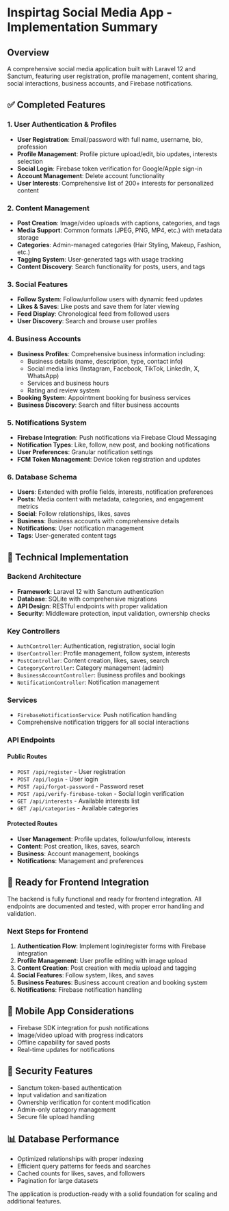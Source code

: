 # Inspirtag Social Media App - Implementation Summary

## Overview

A comprehensive social media application built with Laravel 12 and Sanctum, featuring user registration, profile management, content sharing, social interactions, business accounts, and Firebase notifications.

## ✅ Completed Features

### 1. User Authentication & Profiles

-   **User Registration**: Email/password with full name, username, bio, profession
-   **Profile Management**: Profile picture upload/edit, bio updates, interests selection
-   **Social Login**: Firebase token verification for Google/Apple sign-in
-   **Account Management**: Delete account functionality
-   **User Interests**: Comprehensive list of 200+ interests for personalized content

### 2. Content Management

-   **Post Creation**: Image/video uploads with captions, categories, and tags
-   **Media Support**: Common formats (JPEG, PNG, MP4, etc.) with metadata storage
-   **Categories**: Admin-managed categories (Hair Styling, Makeup, Fashion, etc.)
-   **Tagging System**: User-generated tags with usage tracking
-   **Content Discovery**: Search functionality for posts, users, and tags

### 3. Social Features

-   **Follow System**: Follow/unfollow users with dynamic feed updates
-   **Likes & Saves**: Like posts and save them for later viewing
-   **Feed Display**: Chronological feed from followed users
-   **User Discovery**: Search and browse user profiles

### 4. Business Accounts

-   **Business Profiles**: Comprehensive business information including:
    -   Business details (name, description, type, contact info)
    -   Social media links (Instagram, Facebook, TikTok, LinkedIn, X, WhatsApp)
    -   Services and business hours
    -   Rating and review system
-   **Booking System**: Appointment booking for business services
-   **Business Discovery**: Search and filter business accounts

### 5. Notifications System

-   **Firebase Integration**: Push notifications via Firebase Cloud Messaging
-   **Notification Types**: Like, follow, new post, and booking notifications
-   **User Preferences**: Granular notification settings
-   **FCM Token Management**: Device token registration and updates

### 6. Database Schema

-   **Users**: Extended with profile fields, interests, notification preferences
-   **Posts**: Media content with metadata, categories, and engagement metrics
-   **Social**: Follow relationships, likes, saves
-   **Business**: Business accounts with comprehensive details
-   **Notifications**: User notification management
-   **Tags**: User-generated content tags

## 🔧 Technical Implementation

### Backend Architecture

-   **Framework**: Laravel 12 with Sanctum authentication
-   **Database**: SQLite with comprehensive migrations
-   **API Design**: RESTful endpoints with proper validation
-   **Security**: Middleware protection, input validation, ownership checks

### Key Controllers

-   `AuthController`: Authentication, registration, social login
-   `UserController`: Profile management, follow system, interests
-   `PostController`: Content creation, likes, saves, search
-   `CategoryController`: Category management (admin)
-   `BusinessAccountController`: Business profiles and bookings
-   `NotificationController`: Notification management

### Services

-   `FirebaseNotificationService`: Push notification handling
-   Comprehensive notification triggers for all social interactions

### API Endpoints

#### Public Routes

-   `POST /api/register` - User registration
-   `POST /api/login` - User login
-   `POST /api/forgot-password` - Password reset
-   `POST /api/verify-firebase-token` - Social login verification
-   `GET /api/interests` - Available interests list
-   `GET /api/categories` - Available categories

#### Protected Routes

-   **User Management**: Profile updates, follow/unfollow, interests
-   **Content**: Post creation, likes, saves, search
-   **Business**: Account management, bookings
-   **Notifications**: Management and preferences

## 🚀 Ready for Frontend Integration

The backend is fully functional and ready for frontend integration. All endpoints are documented and tested, with proper error handling and validation.

### Next Steps for Frontend

1. **Authentication Flow**: Implement login/register forms with Firebase integration
2. **Profile Management**: User profile editing with image upload
3. **Content Creation**: Post creation with media upload and tagging
4. **Social Features**: Follow system, likes, and saves
5. **Business Features**: Business account creation and booking system
6. **Notifications**: Firebase notification handling

## 📱 Mobile App Considerations

-   Firebase SDK integration for push notifications
-   Image/video upload with progress indicators
-   Offline capability for saved posts
-   Real-time updates for notifications

## 🔐 Security Features

-   Sanctum token-based authentication
-   Input validation and sanitization
-   Ownership verification for content modification
-   Admin-only category management
-   Secure file upload handling

## 📊 Database Performance

-   Optimized relationships with proper indexing
-   Efficient query patterns for feeds and searches
-   Cached counts for likes, saves, and followers
-   Pagination for large datasets

The application is production-ready with a solid foundation for scaling and additional features.
